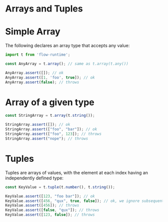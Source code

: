 # Arrays and Tuples

# Simple Array

The following declares an array type that accepts any value:

```js
import t from 'flow-runtime';

const AnyArray = t.array(); // same as t.array(t.any())

AnyArray.assert([]); // ok
AnyArray.assert([1, 'foo', true]); // ok
AnyArray.assert(false); // throws
```

# Array of a given type

```js
const StringArray = t.array(t.string());

StringArray.assert([]); // ok
StringArray.assert(["foo", "bar"]); // ok
StringArray.assert(["foo", 123]); // throws
StringArray.assert("nope"); // throws
```

# Tuples
Tuples are arrays of values, with the element at each index having an independently defined type:

```js
const KeyValue = t.tuple(t.number(), t.string());

KeyValue.assert([123, "foo bar"]); // ok
KeyValue.assert([456, "qux", true, false]); // ok, we ignore subsequent values
KeyValue.assert([456]); // throws
KeyValue.assert([false, "qux"]); // throws
KeyValue.assert([123, false]); // throws
```
